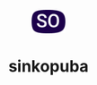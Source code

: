 <p align="center">
  <a href="https://www.gatsbyjs.org">
    <img alt="Gatsby" src="src/images/sinkopuba.png" width="60" />
  </a>
</p>
<h1 align="center">
  sinkopuba
</h1>
